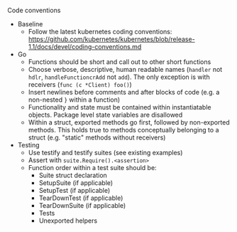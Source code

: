 Code conventions
  - Baseline
    - Follow the latest kubernetes coding conventions: https://github.com/kubernetes/kubernetes/blob/release-1.1/docs/devel/coding-conventions.md
  - Go
    - Functions should be short and call out to other short functions
    - Choose verbose, descriptive, human readable names (`handler` not `hdlr`, `handleFunctioncrAdd` not `add`). The only exception is with receivers (`func (c *Client) foo()`)
    - Insert newlines before comments and after blocks of code (e.g. a non-nested `}` within a function)
    - Functionality and state must be contained within instantiatable objects. Package level state variables are disallowed
    - Within a struct, exported methods go first, followed by non-exported methods. This holds true to methods conceptually belonging to a struct (e.g. "static" methods without receivers)
  - Testing
    - Use testify and testify suites (see existing examples)
    - Assert with `suite.Require().<assertion>`
    - Function order within a test suite should be:
      - Suite struct declaration
      - SetupSuite (if applicable)
      - SetupTest (if applicable)
      - TearDownTest (if applicable)
      - TearDownSuite (if applicable)
      - Tests
      - Unexported helpers
